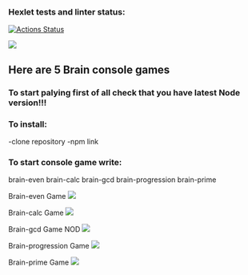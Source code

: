### Hexlet tests and linter status:
[![Actions Status](https://github.com/GerusPH/frontend-project-44/workflows/hexlet-check/badge.svg)](https://github.com/GerusPH/frontend-project-44/actions)

<a href="https://codeclimate.com/github/GerusPH/frontend-project-44/maintainability"><img src="https://api.codeclimate.com/v1/badges/34b830e532a0df4f782e/maintainability" /></a>


## Here are 5 Brain console games

### To start palying first of all check that you have latest Node version!!!

### To install:
-clone repository
-npm link

### To start console game write:
brain-even
brain-calc
brain-gcd
brain-progression
brain-prime

Brain-even Game
<a href="https://asciinema.org/a/hUIkL1jaNVCMymZgRsFdTBdQt" target="_blank"><img src="https://asciinema.org/a/hUIkL1jaNVCMymZgRsFdTBdQt.svg" /></a>

Brain-calc Game
<a href="https://asciinema.org/a/UFIuIwPZrqEhTOaYSN3yEXCaJ" target="_blank"><img src="https://asciinema.org/a/UFIuIwPZrqEhTOaYSN3yEXCaJ.svg" /></a>

Brain-gcd Game NOD
<a href="https://asciinema.org/a/xLsrwz33r96UxNmljlKhggfzH" target="_blank"><img src="https://asciinema.org/a/xLsrwz33r96UxNmljlKhggfzH.svg" /></a>

Brain-progression Game
<a href="https://asciinema.org/a/fJQSCs0Z5SgKxeMgHEFrgmSh9" target="_blank"><img src="https://asciinema.org/a/fJQSCs0Z5SgKxeMgHEFrgmSh9.svg" /></a>

Brain-prime Game
<a href="https://asciinema.org/a/p88Cr6uJvKDJjCD79HFu17XRP" target="_blank"><img src="https://asciinema.org/a/p88Cr6uJvKDJjCD79HFu17XRP.svg" /></a>